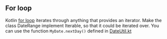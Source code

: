 ## For loop

Kotlin [for loop](http://kotlinlang.org/docs/reference/control-flow.html#for-loops)
iterates through anything that provides an iterator.
Make the class DateRange implement Iterable<MyDate>, so that it could be iterated over.
You can use the function `MyDate.nextDay()` defined in [DateUtil.kt](/#/Workshop/Conventions/For%20loop/DateUtil.kt)